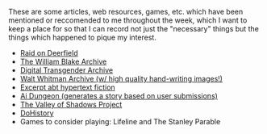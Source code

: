 These are some articles, web resources, games, etc. which have been mentioned or reccomended to me throughout the week,
which I want to keep a place for so that I can record not just the "necessary" things but the things which happened to pique my interest. 

- [Raid on Deerfield](http://1704.deerfield.history.museum/home.do) 
- [The William Blake Archive](http://www.blakearchive.org/) 
- [Digital Transgender Archive](https://www.digitaltransgenderarchive.net/) 
- [Walt Whitman Archive (w/ high quality hand-writing images!)](https://whitmanarchive.org/) 
- [Excerpt abt hypertext fiction](https://electricarchaeology.ca/2019/10/23/the-resurrection-of-flinders-petrie/)
- [Ai Dungeon (generates a story based on user submissions)](https://play.aidungeon.io/) 
- [The Valley of Shadows Project](https://valley.lib.virginia.edu/)
- [DoHistory](http://dohistory.org/)
- Games to consider playing: Lifeline and The Stanley Parable 
